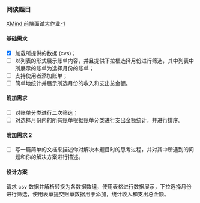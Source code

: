 ### 阅读题目

[XMind 前端面试大作业-1](https://github.com/xmindltd/hiring/blob/master/frontend-1/README.md)

#### 基础需求

- [x] 加载所提供的数据 (cvs)；
- [ ] 以列表的形式展示账单内容，并且提供下拉框选择月份进行筛选，其中列表中所展示的账单为选择月份的账单；
- [ ] 支持使用者添加账单；
- [ ] 简单地统计并展示所选月份的收入和支出总金额。

#### 附加需求

- [ ] 对账单分类进行二次筛选；
- [ ] 对选择月份内的所有账单根据账单分类进行支出金额统计，并进行排序。

#### 附加需求 2

- [ ] 写一篇简单的文档来描述你对解决本题目时的思考过程，并对其中所遇到的问题和你的解决方案进行描述。

#### 设计方案

请求 csv 数据并解析转换为各数据数组，使用表格进行数据展示，下拉选择月份进行筛选，使用表单提交账单数据用于添加，统计收入和支出总金额。

